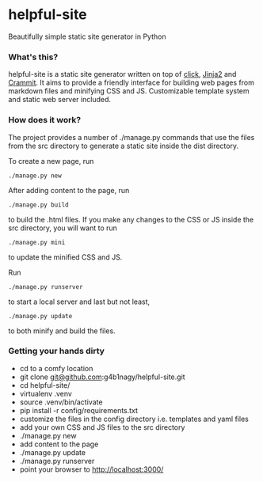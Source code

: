 helpful-site
============

Beautifully simple static site generator in Python

### What's this? ###

helpful-site is a static site generator written on top of
[click](http://click.pocoo.org/), [Jinja2](http://jinja.pocoo.org/) and
[Crammit](https://github.com/rspivak/crammit). It aims to provide a friendly
interface for building web pages from markdown files and minifying CSS and JS.
Customizable template system and static web server included.

### How does it work? ###

The project provides a number of ./manage.py commands that use the files from
the src directory to generate a static site inside the dist directory.

To create a new page, run

    ./manage.py new

After adding content to the page, run

    ./manage.py build

to build the .html files. If you make any changes to the CSS or JS inside the
src directory, you will want to run

    ./manage.py mini

to update the minified CSS and JS.

Run

    ./manage.py runserver

to start a local server and last but not least,

    ./manage.py update


to both minify and build the files.

### Getting your hands dirty ###

* cd to a comfy location
* git clone git@github.com:g4b1nagy/helpful-site.git
* cd helpful-site/
* virtualenv .venv
* source .venv/bin/activate
* pip install -r config/requirements.txt
* customize the files in the config directory i.e. templates and yaml files
* add your own CSS and JS files to the src directory
* ./manage.py new
* add content to the page
* ./manage.py update
* ./manage.py runserver
* point your browser to [http://localhost:3000/](http://localhost:3000/)